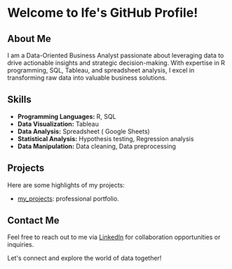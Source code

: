 # Welcome to Ife's GitHub Profile!

## About Me
I am a Data-Oriented Business Analyst passionate about leveraging data to drive actionable insights and strategic decision-making. With expertise in R programming, SQL, Tableau, and spreadsheet analysis, I excel in transforming raw data into valuable business solutions.

## Skills
- **Programming Languages:** R, SQL
- **Data Visualization:** Tableau
- **Data Analysis:** Spreadsheet ( Google Sheets)
- **Statistical Analysis:** Hypothesis testing, Regression analysis
- **Data Manipulation:** Data cleaning, Data preprocessing

## Projects
Here are some highlights of my projects:
- [my_projects](https://github.com/Sirius-Ife/my_projects): professional portfolio.

## Contact Me
Feel free to reach out to me via [LinkedIn]([linkedin_profile_link](https://www.linkedin.com/in/ifeoluwa-abe-02858a244/)) for collaboration opportunities or inquiries.

Let's connect and explore the world of data together!



